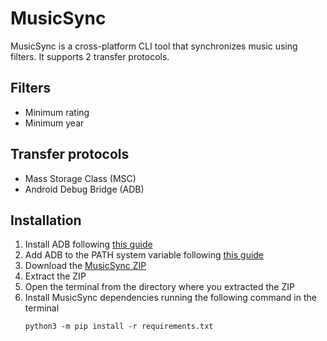 # MusicSync
MusicSync is a cross-platform CLI tool that synchronizes music using filters.
It supports 2 transfer protocols.



## Filters
* Minimum rating
* Minimum year



## Transfer protocols
* Mass Storage Class (MSC)
* Android Debug Bridge (ADB)



## Installation
1. Install ADB following [this guide](https://www.xda-developers.com/install-adb-windows-macos-linux)
2. Add ADB to the PATH system variable following [this guide](https://www.xda-developers.com/adb-fastboot-any-directory-windows-linux)
3. Download the [MusicSync ZIP](https://github.com/serpest/MusicSync/archive/master.zip)
4. Extract the ZIP
5. Open the terminal from the directory where you extracted the ZIP
6. Install MusicSync dependencies running the following command in the terminal
	```
	python3 -m pip install -r requirements.txt
	```


